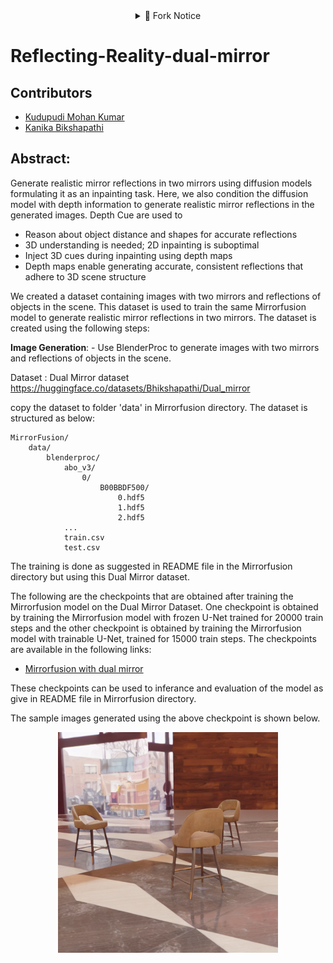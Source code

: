 <details align="center">
  <summary>🔀 Fork Notice</summary>
  <p>
  - Original README preserved in <code>README_original_reflecting_reality.md</code>  
  - This file documents my custom changes in this fork  
  </p>
</details>

# Reflecting-Reality-dual-mirror

## Contributors

- [Kudupudi Mohan Kumar](https://github.com/kudupudimohankumar2)  
- [Kanika Bikshapathi](https://github.com/bhikshapathi-iisc)  

## Abstract:
Generate realistic mirror reflections in two mirrors using diffusion models formulating it as an inpainting task. Here, we also condition the diffusion model with depth information to generate realistic mirror reflections in the generated images.
Depth Cue are used to
- Reason about object distance and shapes for accurate reflections  
- 3D understanding is needed; 2D inpainting is suboptimal  
- Inject 3D cues during inpainting using depth maps  
- Depth maps enable generating accurate, consistent reflections that adhere to 3D scene structure  

We created a dataset containing images with two mirrors and reflections of objects in the scene. This dataset is used to train the same Mirrorfusion model to generate realistic mirror reflections in two mirrors. The dataset is created using the following steps:

**Image Generation**: 
    - Use BlenderProc to generate images with two mirrors and reflections of objects in the scene.  

Dataset : Dual Mirror dataset https://huggingface.co/datasets/Bhikshapathi/Dual_mirror

copy the dataset to folder 'data' in Mirrorfusion directory. The dataset is structured as below:

```
MirrorFusion/
    data/
        blenderproc/
            abo_v3/
                0/
                    B00BBDF500/
                        0.hdf5
                        1.hdf5
                        2.hdf5
            ...
            train.csv
            test.csv
```

The training is done as suggested in README file in the Mirrorfusion directory but using this Dual Mirror dataset.

The following are the checkpoints that are obtained after training the Mirrorfusion model on the Dual Mirror Dataset. One checkpoint is obtained by training the Mirrorfusion model with frozen U-Net trained for 20000 train steps and the other checkpoint is obtained by training the Mirrorfusion model with trainable U-Net, trained for 15000 train steps. The checkpoints are available in the following links:
- [Mirrorfusion with dual mirror](https://huggingface.co/mohan12359/dual_mirror_models)

These checkpoints can be used to inferance and evaluation of the model as give in README file in Mirrorfusion directory. 

The sample images generated using the above checkpoint is shown below.
<div align="center">

<img src='newassets/asset_dualmirror.png' alt='Teaser Image' height='70%' width='70%'>

</div>

